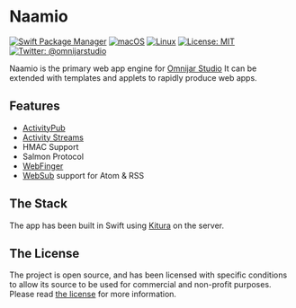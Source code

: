 # Naamio

[![Swift Package Manager](https://img.shields.io/badge/spm-compatible-brightgreen.svg?style=flat)](https://swift.org/package-manager)
[![macOS](https://img.shields.io/badge/os-macOS-green.svg?style=flat)]()
[![Linux](https://img.shields.io/badge/os-linux-green.svg?style=flat)]()
[![License: MIT](https://img.shields.io/badge/License-MIT-yellow.svg?style=flat)](https://opensource.org/licenses/MIT)
[![Twitter: @omnijarstudio](https://img.shields.io/badge/contact-@omnijarstudio-blue.svg?style=flat)](https://twitter.com/omnijarstudio)

Naamio is the primary web app engine for 
[Omnijar Studio](https://omnijar.studio "Omnijar Studio")
It can be extended with templates and applets to rapidly produce web apps.

## Features

* [ActivityPub](https://www.w3.org/TR/activitypub)
* [Activity Streams](http://activitystrea.ms/)
* HMAC Support
* Salmon Protocol
* [WebFinger](https://www.packetizer.com/ws/webfinger/)
* [WebSub](https://w3c.github.io/websub/) support for Atom & RSS

## The Stack

The app has been built in Swift using [Kitura](https://github.com/IBM-Swift/Kitura)
on the server.

## The License

The project is open source, and has been licensed with specific conditions 
to allow its source to be used for commercial and non-profit purposes. Please 
read [the license](./LICENSE.md "the license") for more information.
